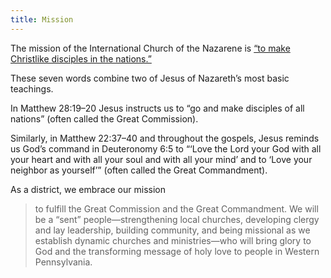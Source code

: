 ```yaml
---
title: Mission
---
```


The mission of the International Church of the Nazarene is [“to make Christlike disciples in the nations.”](http://nazarene.org/mission/)

These seven words combine two of Jesus of Nazareth’s most basic teachings.

In Matthew 28:19–20 Jesus instructs us to “go and make disciples of all nations” (often called the Great Commission).

Similarly, in Matthew 22:37–40 and throughout the gospels, Jesus reminds us God’s command in Deuteronomy 6:5 to “‘Love the Lord your God with all your heart and with all your soul and with all your mind’ and to ‘Love your neighbor as yourself’” (often called the Great Commandment).

As a district, we embrace our mission

> to fulfill the Great Commission and the Great Commandment. We will be a “sent” people—strengthening local churches, developing clergy and lay leadership, building community, and being missional as we establish dynamic churches and ministries—who will bring glory to God and the transforming message of holy love to people in Western Pennsylvania.
